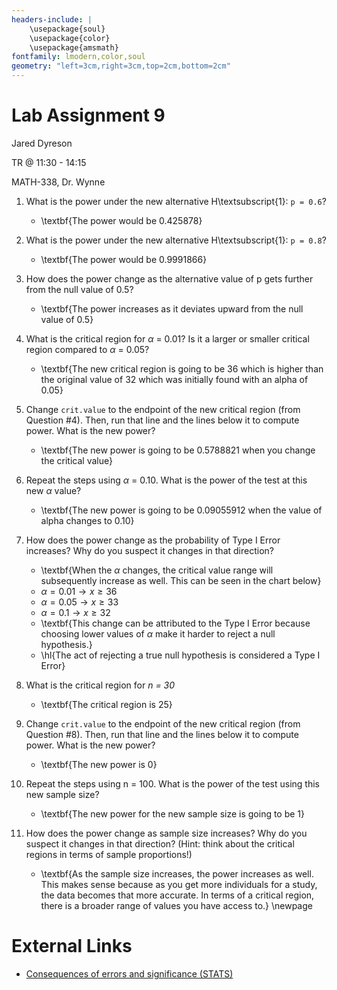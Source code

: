 ```yaml
---
headers-include: |
	\usepackage{soul}
	\usepackage{color}
	\usepackage{amsmath}
fontfamily: lmodern,color,soul
geometry: "left=3cm,right=3cm,top=2cm,bottom=2cm"
---
```


# Lab Assignment 9

Jared Dyreson

TR @ 11:30 - 14:15

MATH-338, Dr. Wynne

1. What is the power under the new alternative H\textsubscript{1}: `p = 0.6`?
	- \textbf{The power would be 0.425878} 
2. What is the power under the new alternative H\textsubscript{1}: `p = 0.8`?
	- \textbf{The power would be 0.9991866}
3. How does the power change as the alternative value of p gets further from the null value of 0.5?
	- \textbf{The power increases as it deviates upward from the null value of 0.5}
4. What is the critical region for $\alpha$ = 0.01? Is it a larger or smaller critical region compared to $\alpha$ = 0.05?
	- \textbf{The new critical region is going to be 36 which is higher than the original value of 32 which was initially found with an alpha of 0.05}
5. Change `crit.value` to the endpoint of the new critical region (from Question #4). Then, run that line and the lines below it to compute power. What is the new power?
	- \textbf{The new power is going to be 0.5788821 when you change the critical value}
6. Repeat the steps using $\alpha$ = 0.10. What is the power of the test at this new $\alpha$ value?
	- \textbf{The new power is going to be 0.09055912 when the value of alpha changes to 0.10}
7. How does the power change as the probability of Type I Error increases? Why do you suspect it changes in that direction?
	- \textbf{When the $\alpha$ changes, the critical value range will subsequently increase as well. This can be seen in the chart below}
	- $\alpha = 0.01 \rightarrow x \ge 36$
	- $\alpha = 0.05 \rightarrow x \ge 33$
	- $\alpha = 0.1 \rightarrow x \ge 32$
	- \textbf{This change can be attributed to the Type I Error because choosing lower values of $\alpha$ make it harder to reject a null hypothesis.}
	- \hl{The act of rejecting a true null hypothesis is considered a Type I Error}

8. What is the critical region for *n = 30*
	- \textbf{The critical region is 25}
9. Change `crit.value` to the endpoint of the new critical region (from Question #8). Then, run that line and the lines below it to compute power. What is the new power?
	- \textbf{The new power is 0}
10. Repeat the steps using n = 100. What is the power of the test using this new sample size?
	- \textbf{The new power for the new sample size is going to be 1}
11. How does the power change as sample size increases? Why do you suspect it changes in that direction? (Hint: think about the critical regions in terms of sample proportions!)
	- \textbf{As the sample size increases, the power increases as well. This makes sense because as you get more individuals for a study, the data becomes that more accurate. In terms of a critical region, there is a broader range of values you have access to.}
\newpage

# External Links

- [Consequences of errors and significance (STATS)](https://www.khanacademy.org/math/ap-statistics/tests-significance-ap/error-probabilities-power/a/consequences-errors-significance)

